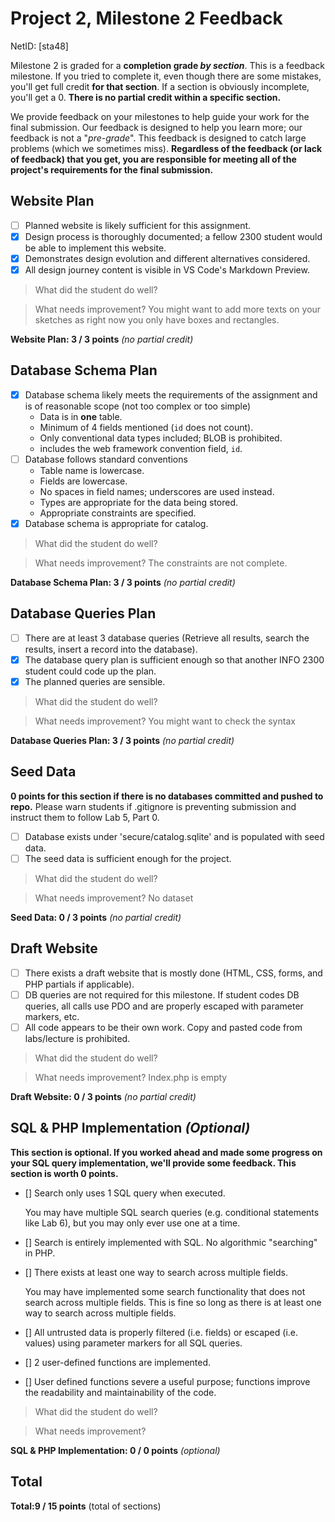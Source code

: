 # Project 2, Milestone 2 Feedback

NetID: [sta48]

Milestone 2 is graded for a **completion grade _by section_**. This is a feedback milestone. If you tried to complete it, even though there are some mistakes, you'll get full credit **for that section**. If a section is obviously incomplete, you'll get a 0. **There is no partial credit within a specific section.**

We provide feedback on your milestones to help guide your work for the final submission. Our feedback is designed to help you learn more; our feedback is not a "_pre-grade_". This feedback is designed to catch large problems (which we sometimes miss). **Regardless of the feedback (or lack of feedback) that you get, you are responsible for meeting all of the project's requirements for the final submission.**


## Website Plan
- [ ] Planned website is likely sufficient for this assignment.
- [x] Design process is thoroughly documented; a fellow 2300 student would be able to implement this website.
- [x] Demonstrates design evolution and different alternatives considered.
- [x] All design journey content is visible in VS Code's Markdown Preview.

> What did the student do well?


> What needs improvement?
You might want to add more texts on your sketches as right now you only have boxes and rectangles.

**Website Plan: 3 / 3 points** _(no partial credit)_


## Database Schema Plan
- [x] Database schema likely meets the requirements of the assignment and is of reasonable scope (not too complex or too simple)
    - Data is in **one** table.
    - Minimum of 4 fields mentioned (`id` does not count).
    - Only conventional data types included; BLOB is prohibited.
    - includes the web framework convention field, `id`.
- [ ] Database follows standard conventions
    - Table name is lowercase.
    - Fields are lowercase.
    - No spaces in field names; underscores are used instead.
    - Types are appropriate for the data being stored.
    - Appropriate constraints are specified.
- [x] Database schema is appropriate for catalog.

> What did the student do well?


> What needs improvement?
The constraints are not complete.

**Database Schema Plan: 3 / 3 points** _(no partial credit)_


## Database Queries Plan

- [ ] There are at least 3 database queries (Retrieve all results, search the results, insert a record into
the database).
- [x] The database query plan is sufficient enough so that another INFO 2300 student could code up the plan.
- [x] The planned queries are sensible.

> What did the student do well?


> What needs improvement?
You might want to check the syntax

**Database Queries Plan: 3 / 3 points** _(no partial credit)_


## Seed Data

**0 points for this section if there is no databases committed and pushed to repo.** Please warn students if .gitignore is preventing submission and instruct them to follow Lab 5, Part 0.

- [ ] Database exists under 'secure/catalog.sqlite' and is populated with seed data.
- [ ] The seed data is sufficient enough for the project.

> What did the student do well?


> What needs improvement?
No dataset

**Seed Data: 0 / 3 points** _(no partial credit)_


## Draft Website

- [ ] There exists a draft website that is mostly done (HTML, CSS, forms, and PHP partials if applicable).
- [ ] DB queries are not required for this milestone. If student codes DB queries, all calls use PDO and are properly escaped with parameter markers, etc.
- [ ] All code appears to be their own work. Copy and pasted code from labs/lecture is prohibited.

> What did the student do well?


> What needs improvement?
Index.php is empty

**Draft Website: 0 / 3 points** _(no partial credit)_


## SQL & PHP Implementation _(Optional)_

**This section is optional. If you worked ahead and made some progress on your SQL query implementation, we'll provide some feedback. This section is worth 0 points.**

- [] Search only uses 1 SQL query when executed.

    You may have multiple SQL search queries (e.g. conditional statements like Lab 6), but you may only ever use one at a time.

- [] Search is entirely implemented with SQL. No algorithmic "searching" in PHP.
- [] There exists at least one way to search across multiple fields.

    You may have implemented some search functionality that does not search across multiple fields. This is fine so long as there is at least one way to search across multiple fields.

- [] All untrusted data is properly filtered (i.e. fields) or escaped (i.e. values) using parameter markers for all SQL queries.

- [] 2 user-defined functions are implemented.
- [] User defined functions severe a useful purpose; functions improve the readability and maintainability of the code.

> What did the student do well?


> What needs improvement?


**SQL & PHP Implementation: 0 / 0 points** _(optional)_

## Total

**Total:9 / 15 points** (total of sections)
